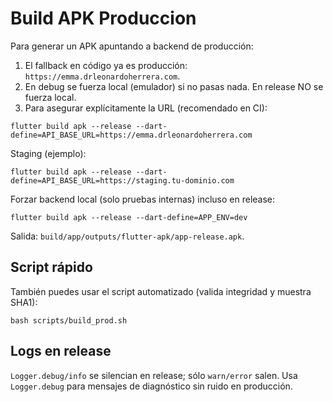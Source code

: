 # Build APK Produccion

Para generar un APK apuntando a backend de producción:

1. El fallback en código ya es producción: `https://emma.drleonardoherrera.com`.
2. En debug se fuerza local (emulador) si no pasas nada. En release NO se fuerza local.
3. Para asegurar explícitamente la URL (recomendado en CI):

```
flutter build apk --release --dart-define=API_BASE_URL=https://emma.drleonardoherrera.com
```

Staging (ejemplo):
```
flutter build apk --release --dart-define=API_BASE_URL=https://staging.tu-dominio.com
```

Forzar backend local (solo pruebas internas) incluso en release:
```
flutter build apk --release --dart-define=APP_ENV=dev
```

Salida: `build/app/outputs/flutter-apk/app-release.apk`.

## Script rápido

También puedes usar el script automatizado (valida integridad y muestra SHA1):

```
bash scripts/build_prod.sh
```

## Logs en release

`Logger.debug/info` se silencian en release; sólo `warn/error` salen. Usa `Logger.debug` para mensajes de diagnóstico sin ruido en producción.
